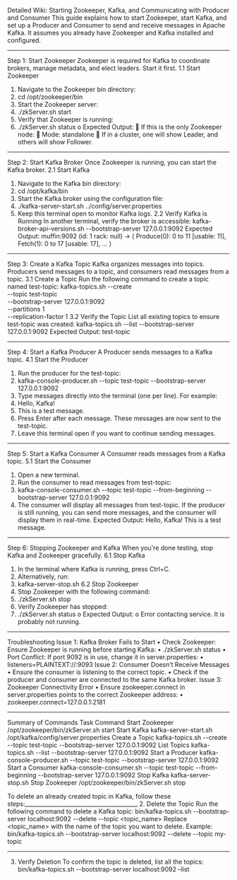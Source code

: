 Detailed Wiki: Starting Zookeeper, Kafka, and Communicating with Producer and Consumer
This guide explains how to start Zookeeper, start Kafka, and set up a Producer and Consumer to send and receive messages in Apache Kafka. It assumes you already have Zookeeper and Kafka installed and configured.
________________________________________
Step 1: Start Zookeeper
Zookeeper is required for Kafka to coordinate brokers, manage metadata, and elect leaders. Start it first.
1.1 Start Zookeeper
1.	Navigate to the Zookeeper bin directory:
2.	cd /opt/zookeeper/bin
3.	Start the Zookeeper server:
4.	./zkServer.sh start
5.	Verify that Zookeeper is running:
6.	./zkServer.sh status
o	Expected Output: 
	If this is the only Zookeeper node: 
	Mode: standalone
	If in a cluster, one will show Leader, and others will show Follower.
________________________________________
Step 2: Start Kafka Broker
Once Zookeeper is running, you can start the Kafka broker.
2.1 Start Kafka
1.	Navigate to the Kafka bin directory:
2.	cd /opt/kafka/bin
3.	Start the Kafka broker using the configuration file:
4.	./kafka-server-start.sh ../config/server.properties
5.	Keep this terminal open to monitor Kafka logs.
2.2 Verify Kafka is Running
In another terminal, verify the broker is accessible:
kafka-broker-api-versions.sh --bootstrap-server 127.0.0.1:9092
Expected Output:
muffin:9092 (id: 1 rack: null) -> (
    Produce(0): 0 to 11 [usable: 11],
    Fetch(1): 0 to 17 [usable: 17],
    ...
)
________________________________________
Step 3: Create a Kafka Topic
Kafka organizes messages into topics. Producers send messages to a topic, and consumers read messages from a topic.
3.1 Create a Topic
Run the following command to create a topic named test-topic:
kafka-topics.sh --create \
--topic test-topic \
--bootstrap-server 127.0.0.1:9092 \
--partitions 1 \
--replication-factor 1
3.2 Verify the Topic
List all existing topics to ensure test-topic was created:
kafka-topics.sh --list --bootstrap-server 127.0.0.1:9092
Expected Output:
test-topic
________________________________________
Step 4: Start a Kafka Producer
A Producer sends messages to a Kafka topic.
4.1 Start the Producer
1.	Run the producer for the test-topic:
2.	kafka-console-producer.sh --topic test-topic --bootstrap-server 127.0.0.1:9092
3.	Type messages directly into the terminal (one per line). For example:
4.	Hello, Kafka!
5.	This is a test message.
6.	Press Enter after each message. These messages are now sent to the test-topic.
7.	Leave this terminal open if you want to continue sending messages.
________________________________________
Step 5: Start a Kafka Consumer
A Consumer reads messages from a Kafka topic.
5.1 Start the Consumer
1.	Open a new terminal.
2.	Run the consumer to read messages from test-topic:
3.	kafka-console-consumer.sh --topic test-topic --from-beginning --bootstrap-server 127.0.0.1:9092
4.	The consumer will display all messages from test-topic. If the producer is still running, you can send more messages, and the consumer will display them in real-time.
Expected Output:
Hello, Kafka!
This is a test message.
________________________________________
Step 6: Stopping Zookeeper and Kafka
When you're done testing, stop Kafka and Zookeeper gracefully.
6.1 Stop Kafka
1.	In the terminal where Kafka is running, press Ctrl+C.
2.	Alternatively, run: 
3.	kafka-server-stop.sh
6.2 Stop Zookeeper
1.	Stop Zookeeper with the following command:
2.	./zkServer.sh stop
3.	Verify Zookeeper has stopped:
4.	./zkServer.sh status
o	Expected Output: 
o	Error contacting service. It is probably not running.
________________________________________
Troubleshooting
Issue 1: Kafka Broker Fails to Start
•	Check Zookeeper: Ensure Zookeeper is running before starting Kafka: 
•	./zkServer.sh status
•	Port Conflict: If port 9092 is in use, change it in server.properties: 
•	listeners=PLAINTEXT://:9093
Issue 2: Consumer Doesn’t Receive Messages
•	Ensure the consumer is listening to the correct topic.
•	Check if the producer and consumer are connected to the same Kafka broker.
Issue 3: Zookeeper Connectivity Error
•	Ensure zookeeper.connect in server.properties points to the correct Zookeeper address: 
•	zookeeper.connect=127.0.0.1:2181
________________________________________
Summary of Commands
Task	Command
Start Zookeeper	/opt/zookeeper/bin/zkServer.sh start
Start Kafka	kafka-server-start.sh /opt/kafka/config/server.properties
Create a Topic	kafka-topics.sh --create --topic test-topic --bootstrap-server 127.0.0.1:9092
List Topics	kafka-topics.sh --list --bootstrap-server 127.0.0.1:9092
Start a Producer	kafka-console-producer.sh --topic test-topic --bootstrap-server 127.0.0.1:9092
Start a Consumer	kafka-console-consumer.sh --topic test-topic --from-beginning --bootstrap-server 127.0.0.1:9092
Stop Kafka	kafka-server-stop.sh
Stop Zookeeper	/opt/zookeeper/bin/zkServer.sh stop


To delete an already created topic in Kafka, follow these steps:________________________________________
2. Delete the Topic
Run the following command to delete a Kafka topic:
bin/kafka-topics.sh --bootstrap-server localhost:9092 --delete --topic <topic_name>
Replace <topic_name> with the name of the topic you want to delete.
Example:
bin/kafka-topics.sh --bootstrap-server localhost:9092 --delete --topic my-topic
________________________________________
3. Verify Deletion
To confirm the topic is deleted, list all the topics:
bin/kafka-topics.sh --bootstrap-server localhost:9092 –list





